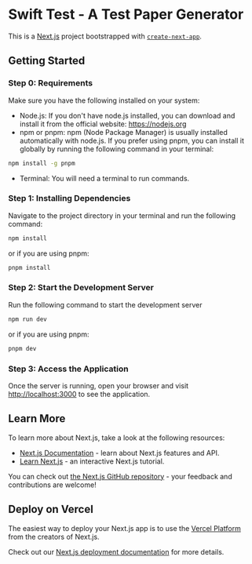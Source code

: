 # Swift Test - A Test Paper Generator

This is a [Next.js](https://nextjs.org/) project bootstrapped with [`create-next-app`](https://github.com/vercel/next.js/tree/canary/packages/create-next-app).

## Getting Started

### Step 0: Requirements

Make sure you have the following installed on your system:

-   Node.js: If you don't have node.js installed, you can download and install it from the official website: https://nodejs.org
-   npm or pnpm: npm (Node Package Manager) is usually installed automatically with node.js. If you prefer using pnpm, you can install it globally by running the following command in your terminal:

```bash
npm install -g pnpm
```

-   Terminal: You will need a terminal to run commands.

### Step 1: Installing Dependencies

Navigate to the project directory in your terminal and run the following command:

```bash
npm install
```

or if you are using pnpm:

```bash
pnpm install
```

### Step 2: Start the Development Server

Run the following command to start the development server

```bash
npm run dev
```

or if you are using pnpm:

```bash
pnpm dev
```

### Step 3: Access the Application

Once the server is running, open your browser and visit [http://localhost:3000](http://localhost:3000) to see the application.

## Learn More

To learn more about Next.js, take a look at the following resources:

-   [Next.js Documentation](https://nextjs.org/docs) - learn about Next.js features and API.
-   [Learn Next.js](https://nextjs.org/learn) - an interactive Next.js tutorial.

You can check out [the Next.js GitHub repository](https://github.com/vercel/next.js/) - your feedback and contributions are welcome!

## Deploy on Vercel

The easiest way to deploy your Next.js app is to use the [Vercel Platform](https://vercel.com/new?utm_medium=default-template&filter=next.js&utm_source=create-next-app&utm_campaign=create-next-app-readme) from the creators of Next.js.

Check out our [Next.js deployment documentation](https://nextjs.org/docs/deployment) for more details.
